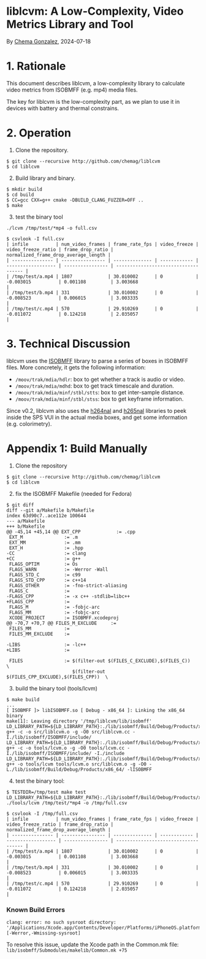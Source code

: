 # liblcvm: A Low-Complexity, Video Metrics Library and Tool

By [Chema Gonzalez](https://github.com/chemag), 2024-07-18


# 1. Rationale

This document describes liblcvm, a low-complexity library to calculate
video metrics from ISOBMFF (e.g. mp4) media files.

The key for liblcvm is the low-complexity part, as we plan to use
it in devices with battery and thermal constrains.



# 2. Operation

1. Clone the repository.

```
$ git clone --recursive http://github.com/chemag/liblcvm
$ cd liblcvm
```

2. Build library and binary.
```
$ mkdir build
$ cd build
$ CC=gcc CXX=g++ cmake -DBUILD_CLANG_FUZZER=OFF ..
$ make
```

3. test the binary tool
```
./lcvm /tmp/test/*mp4 -o full.csv

$ csvlook -I full.csv
| infile          | num_video_frames | frame_rate_fps | video_freeze | video_freeze_ratio | frame_drop_ratio | normalized_frame_drop_average_length |
| --------------- | ---------------- | -------------- | ------------ | ------------------ | ---------------- | ------------------------------------ |
| /tmp/test/a.mp4 | 1807             | 30.010002      | 0            | -0.003015          | 0.001108         | 3.003668                             |
| /tmp/test/b.mp4 | 331              | 30.010002      | 0            | -0.008523          | 0.006015         | 3.003335                             |
| /tmp/test/c.mp4 | 570              | 29.910269      | 0            | -0.011072          | 0.124218         | 2.035057                             |
```


# 3. Technical Discussion

liblcvm uses the [ISOBMFF](https://github.com/DigiDNA/ISOBMFF) library to
parse a series of boxes in ISOBMFF files. More concretely, it gets the
following information:

* `/moov/trak/mdia/hdlr`: box to get whether a track is audio or video.
* `/moov/trak/mdia/mdhd`: box to get track timescale and duration.
* `/moov/trak/mdia/minf/stbl/stts`: box to get inter-sample distance.
* `/moov/trak/mdia/minf/stbl/stss`: box to get keyframe information.

Since v0.2, liblcvm also uses the [h264nal](https://github.com/chemag/h264nal)
and [h265nal](https://github.com/chemag/h265nal) libraries to peek inside
the SPS VUI in the actual media boxes, and get some information (e.g.
colorimetry).


# Appendix 1: Build Manually

1. Clone the repository
```
$ git clone --recursive http://github.com/chemag/liblcvm
$ cd liblcvm
```

2. fix the ISOBMFF Makefile (needed for Fedora)
```
$ git diff
diff --git a/Makefile b/Makefile
index 63d90c7..ace112e 100644
--- a/Makefile
+++ b/Makefile
@@ -45,14 +45,14 @@ EXT_CPP             := .cpp
 EXT_M               := .m
 EXT_MM              := .mm
 EXT_H               := .hpp
-CC                  := clang
+CC                  := g++
 FLAGS_OPTIM         := Os
 FLAGS_WARN          := -Werror -Wall
 FLAGS_STD_C         := c99
 FLAGS_STD_CPP       := c++14
 FLAGS_OTHER         := -fno-strict-aliasing
 FLAGS_C             :=
-FLAGS_CPP           := -x c++ -stdlib=libc++
+FLAGS_CPP           :=
 FLAGS_M             := -fobjc-arc
 FLAGS_MM            := -fobjc-arc
 XCODE_PROJECT       := ISOBMFF.xcodeproj
@@ -70,7 +70,7 @@ FILES_M_EXCLUDE     :=
 FILES_MM            :=
 FILES_MM_EXCLUDE    :=

-LIBS                := -lc++
+LIBS                :=

 FILES               := $(filter-out $(FILES_C_EXCLUDE),$(FILES_C))      \
                        $(filter-out $(FILES_CPP_EXCLUDE),$(FILES_CPP))  \
```

3. build the binary tool (tools/lcvm)
```
$ make build
...
[ ISOBMFF ]> libISOBMFF.so [ Debug - x86_64 ]: Linking the x86_64 binary
make[1]: Leaving directory '/tmp/liblcvm/lib/isobmff'
LD_LIBRARY_PATH=${LD_LIBRARY_PATH}:./lib/isobmff/Build/Debug/Products/x86_64/ g++ -c -o src/liblcvm.o -g -O0 src/liblcvm.cc -I./lib/isobmff/ISOBMFF/include/
LD_LIBRARY_PATH=${LD_LIBRARY_PATH}:./lib/isobmff/Build/Debug/Products/x86_64/ g++ -c -o tools/lcvm.o -g -O0 tools/lcvm.cc -I./lib/isobmff/ISOBMFF/include/ -I./include
LD_LIBRARY_PATH=${LD_LIBRARY_PATH}:./lib/isobmff/Build/Debug/Products/x86_64/ g++ -o tools/lcvm tools/lcvm.o src/liblcvm.o -g -O0 -L./lib/isobmff/Build/Debug/Products/x86_64/ -lISOBMFF
```


4. test the binary tool:
```
$ TESTDIR=/tmp/test make test
LD_LIBRARY_PATH=${LD_LIBRARY_PATH}:./lib/isobmff/Build/Debug/Products/x86_64/ ./tools/lcvm /tmp/test/*mp4 -o /tmp/full.csv

$ csvlook -I /tmp/full.csv
| infile          | num_video_frames | frame_rate_fps | video_freeze | video_freeze_ratio | frame_drop_ratio | normalized_frame_drop_average_length |
| --------------- | ---------------- | -------------- | ------------ | ------------------ | ---------------- | ------------------------------------ |
| /tmp/test/a.mp4 | 1807             | 30.010002      | 0            | -0.003015          | 0.001108         | 3.003668                             |
| /tmp/test/b.mp4 | 331              | 30.010002      | 0            | -0.008523          | 0.006015         | 3.003335                             |
| /tmp/test/c.mp4 | 570              | 29.910269      | 0            | -0.011072          | 0.124218         | 2.035057                             |
```

### Known Build Errors ###
```
clang: error: no such sysroot directory: '/Applications/Xcode.app/Contents/Developer/Platforms/iPhoneOS.platform/Developer/SDKs/iPhoneOS17.5.sdk' [-Werror,-Wmissing-sysroot]
```
To resolve this issue, update the Xcode path in the Common.mk file: ```lib/isobmff/Submodules/makelib/Common.mk +75```

